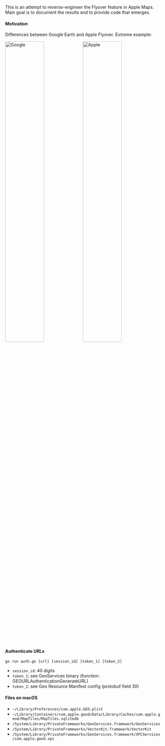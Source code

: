
This is an attempt to reverse-engineer the Flyover feature in Apple Maps. Main goal is to document the results and to provide code that emerges.

#### Motivation
Differences between Google Earth and Apple Flyover. Extreme example:

<img src="https://user-images.githubusercontent.com/46618410/52183147-db89e500-27fc-11e9-9c75-fc78ff6cda58.jpg" alt="Google" title="Google"  width=50%><img src="https://user-images.githubusercontent.com/46618410/52183145-d62c9a80-27fc-11e9-9396-2d0acb34ec03.jpg" alt="Apple" title="Apple" width=50%>

#### Authenticate URLs
```
go run auth.go [url] [session_id] [token_1] [token_2]
```
- `session_id`: 40 digits
- `token_1`: see GeoServices binary (function: GEOURLAuthenticationGenerateURL)
- `token_2`: see Geo Resource Manifest config (protobuf field 30)

#### Files on macOS
- `~/Library/Preferences/com.apple.GEO.plist`
- `~/Library/Containers/com.apple.geod/Data/Library/Caches/com.apple.geod/MapTiles/MapTiles.sqlitedb`
- `/System/Library/PrivateFrameworks/GeoServices.framework/GeoServices`
- `/System/Library/PrivateFrameworks/VectorKit.framework/VectorKit`
- `/System/Library/PrivateFrameworks/GeoServices.framework/XPCServices/com.apple.geod.xpc`
